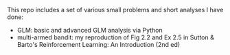 This repo includes a set of various small problems and short analyses I have done:
- GLM: basic and advanced GLM analysis via Python
- multi-armed bandit: my reproduction of Fig 2.2 and Ex 2.5 in Sutton & Barto's Reinforcement Learning: An Introduction (2nd ed)
